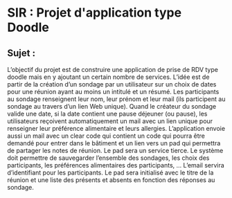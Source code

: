 # SIR : Projet d'application type Doodle

## Sujet :

<p>
  L’objectif du projet est de construire une application de prise de RDV type doodle mais en y ajoutant un certain nombre de services. L’idée est de partir de la création d’un sondage par un utilisateur sur un choix de dates pour une réunion ayant au moins un intitulé et un résumé. Les participants au sondage renseignent leur nom, leur prénom et leur mail (ils participent au sondage au travers d’un lien Web unique). Quand le créateur du sondage valide une date, si la date contient une pause déjeuner (ou pause),  les utilisateurs reçoivent automatiquement un mail avec un lien unique pour renseigner leur préférence alimentaire et leurs allergies. L’application envoie aussi un mail avec un clear code qui contient un code qui pourra être demandé pour entrer dans le bâtiment et un lien vers un pad qui permettra de partager les notes de réunion. Le pad sera un service tierce. 
Le système doit permettre de sauvegarder l’ensemble des sondages, les choix des participants, les préférences alimentaires des participants, …
L’email servira d’identifiant pour les participants. 
Le pad sera initialisé avec le titre de la réunion et une liste des présents et absents en fonction des réponses au sondage.

  </p>


